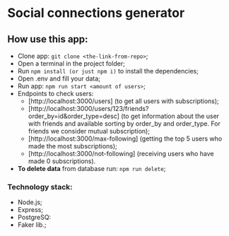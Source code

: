 # Social connections generator

## How use this app:
- Clone app: ```git clone <the-link-from-repo>```;
- Open a terminal in the project folder;
- Run ```npm install (or just npm i)``` to install the dependencies;
- Open .env and fill your data;
- Run app: ```npm run start <amount of users>```;
- Endpoints to check users: 
    * [http://localhost:3000/users] (to get all users with subscriptions);
    * [http://localhost:3000/users/123/friends?order_by=id&order_type=desc] (to get information about the user with friends and available sorting by order_by and order_type. For friends we  consider mutual subscription);
    * [http://localhost:3000/max-following] (getting the top 5 users who made the most subscriptions);
    * [http://localhost:3000/not-following] (receiving users who have made 0 subscriptions).
- **To delete data** from database run: ```npm run delete```;

### Technology stack:
 - Node.js;
 - Express;
 - PostgreSQ:
 - Faker lib.;
